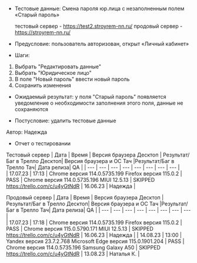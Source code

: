 * Тестовые данные: Смена пароля юр.лица с незаполненным полем «Старый пароль»

	тестовый сервер - https://test2.stroyrem-nn.ru/   продовый сервер - https://stroyrem-nn.ru/

* Предусловие: пользователь авторизован, открыт «Личный кабинет»

* Шаги:
1.	Выбрать "Редактировать данные"
2.	Выбрать "Юридическое лицо"
3.	В поле "Новый пароль" ввести новый пароль
4.	Сохранить изменения

* Ожидаемый результат: у поля "Старый пароль" появляется уведомление о необходимости заполнения этого поля, данные не сохраняются

* Постусловие: удалить тестовые данные

Автор: Надежда

* Отчет о тестировании
  
Тестовый сервер
| Дата | Время | Версия браузера Десктоп | Результат/Баг в Трелло Десктоп|  Версия браузера и ОС Тач |Результат/Баг в Трелло Тач| Дата релиза| QA  |
| --- | --- | --- | --- |  --- | --- | --- | --- |   
| 17.07.23 | 17:13 | Chrome версия 114.0.5735.199 Firefox версия 115.0.2 | PASS | Chrome версия 114.0.5735.196 MIUI 12.5.13 | SKIPPED https://trello.com/c/u4yGtNdR | 16.06.23 | Надежда |  

Продовый сервер
| Дата | Время | Версия браузера Десктоп | Результат/Баг в Трелло Десктоп|  Версия браузера и ОС Тач |Результат/Баг в Трелло Тач| Дата релиза| QA |
| --- | --- | --- | --- |  --- | --- | --- | --- |   
| 17.07.23 | 17:18 | Chrome версия 114.0.5735.199 Firefox версия 115.0.2 | PASS | Chrome версия 115.0.5790.171 MIUI 12.5.13 | SKIPPED https://trello.com/c/u4yGtNdR | 16.06.23 | Надежда |
| 14.08.23 | 13:00 | Yandex версия 23.7.2.768  Microsoft Edge версия 115.0.1901.204 | PASS | Chrome версия 114.0.5735.196 Samsung Galaxy A50 | SKIPPED https://trello.com/c/u4yGtNdR | 13.08.23 | Наталья К. |  